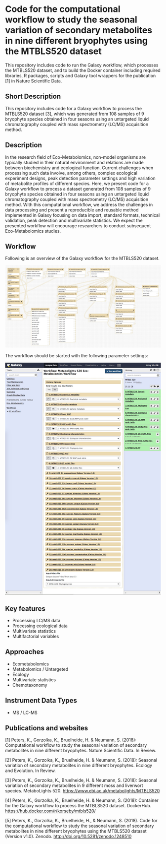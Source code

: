 # Code for the computational workflow to study the seasonal variation of secondary metabolites in nine different bryophytes using the MTBLS520 dataset
This repository includes code to run the Galaxy workflow, which processes the MTBLS520 dataset, and to build the Docker container including required libraries, R packages, scripts and Galaxy tool wrappers for the publication [1] in Nature Scientific Data.

## Short Description
This repository includes code for a Galaxy workflow to process the MTBLS520 dataset [3], which was generated from 108 samples of 9 bryophyte species obtained in four seasons using an untargeted liquid chromatography coupled with mass spectrometry (LC/MS) acquisition method.

## Description
In the research field of Eco-Metabolomics, non-model organisms are typically studied in their natural environment and relations are made between biochemistry and ecological function. Current challenges when processing such data involve, among others, complex ecological experiment designs, peak detection parameter settings and high variation of metabolite profiles of different species. Here, we present code for a Galaxy workflow to process a dataset generated from 108 samples of 9 bryophyte species obtained in four seasons using an untargeted liquid chromatography coupled with mass spectrometry (LC/MS) acquisition method. With this computational workflow, we address the challenges in data processing and present a reproducible and reusable method implemented in Galaxy focusing on data import, standard formats, technical validation, peak detection and multivariate statistics. We expect the presented workflow will encourage researchers to conduct subsequent Eco-Metabolomics studies.

## Workflow
Following is an overview of the Galaxy workflow for the MTBLS520 dataset.

![mtbls520_workflow](galaxy/mtbls520_workflow.jpg)

The workflow should be started with the following parameter settings:

![mtbls520_workflow_settings](galaxy/mtbls520_workflow_settings.jpg)

## Key features
- Processing LC/MS data
- Processing ecological data
- Multivariate statistics
- Multifactorial variables

## Approaches
- Ecometabolomics
- Metabolomics / Untargeted
- Ecology
- Multivariate statistics
- Chemotaxonomy

## Instrument Data Types
- MS / LC-MS

## Publications and websites
[1] Peters, K., Gorzolka, K., Bruelheide, H. & Neumann, S. (2018): Computational workflow to study the seasonal variation of secondary metabolites in nine different bryophytes. Nature Scientific Data. In Review.

[2] Peters, K., Gorzolka, K., Bruelheide, H. & Neumann, S. (2018): Seasonal variation of secondary metabolites in nine different bryophytes. Ecology and Evolution. In Review.

[3] Peters, K., Gorzolka, K., Bruelheide, H. & Neumann, S. (2018): Seasonal variation of secondary metabolites in 9 different moss and liverwort species. MetaboLights 520. https://www.ebi.ac.uk/metabolights/MTBLS520

[4] Peters, K., Gorzolka, K., Bruelheide, H. & Neumann, S. (2018): Container for the Galaxy workflow to process the MTBLS520 dataset. DockerHub. https://hub.docker.com/r/korseby/mtbls520/

[5] Peters, K., Gorzolka, K., Bruelheide, H., & Neumann, S. (2018). Code for the computational workflow to study the seasonal variation of secondary metabolites in nine different bryophytes using the MTBLS520 dataset (Version v1.0). Zenodo. http://doi.org/10.5281/zenodo.1248510

